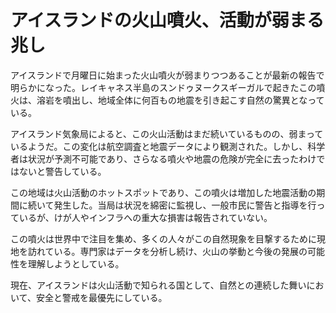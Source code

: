 # アイスランドの火山噴火、活動が弱まる兆し

アイスランドで月曜日に始まった火山噴火が弱まりつつあることが最新の報告で明らかになった。レイキャネス半島のスンドゥヌークスギーガルで起きたこの噴火は、溶岩を噴出し、地域全体に何百もの地震を引き起こす自然の驚異となっている。

アイスランド気象局によると、この火山活動はまだ続いているものの、弱まっているようだ。この変化は航空調査と地震データにより観測された。しかし、科学者は状況が予測不可能であり、さらなる噴火や地震の危険が完全に去ったわけではないと警告している。

この地域は火山活動のホットスポットであり、この噴火は増加した地震活動の期間に続いて発生した。当局は状況を綿密に監視し、一般市民に警告と指導を行っているが、けが人やインフラへの重大な損害は報告されていない。

この噴火は世界中で注目を集め、多くの人々がこの自然現象を目撃するために現地を訪れている。専門家はデータを分析し続け、火山の挙動と今後の発展の可能性を理解しようとしている。

現在、アイスランドは火山活動で知られる国として、自然との連続した舞いにおいて、安全と警戒を最優先にしている。
